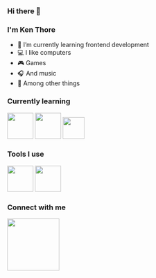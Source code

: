 ### Hi there 👋
### I'm Ken Thore

- 🌱 I’m currently learning frontend development
- 💻 I like computers
- 🎮 Games
- 🎧 And music
- 🎨 Among other things

### Currently learning

<span><img src="https://cdn.jsdelivr.net/gh/devicons/devicon/icons/html5/html5-original-wordmark.svg" height="60px" width="60px" /></span>
<span><img src="https://cdn.jsdelivr.net/gh/devicons/devicon/icons/css3/css3-original-wordmark.svg"  height="60px" width="60px" /></span>
<span><img src="https://cdn.jsdelivr.net/gh/devicons/devicon/icons/javascript/javascript-original.svg" height="50px" width="50px" /></span>

### Tools I use

<img src="https://cdn.jsdelivr.net/gh/devicons/devicon/icons/visualstudio/visualstudio-plain.svg" height="60px"/>
<img src="https://cdn.jsdelivr.net/gh/devicons/devicon/icons/xd/xd-plain.svg" height="60px"/>

### Connect with me
<img src="https://cdn.jsdelivr.net/gh/devicons/devicon/icons/linkedin/linkedin-original-wordmark.svg" height="120px" href="www.linkedin.com/in/ken-thore-bøeng-k12re"/>

<!--
**k12re/k12re** is a ✨ _special_ ✨ repository because its `README.md` (this file) appears on your GitHub profile.

Here are some ideas to get you started:

- 🔭 I’m currently working on ...
- 🌱 I’m currently learning ...
- 👯 I’m looking to collaborate on ...
- 🤔 I’m looking for help with ...
- 💬 Ask me about ...
- 📫 How to reach me: ...
- 😄 Pronouns: ...
- ⚡ Fun fact: ...
-->
